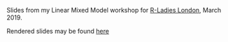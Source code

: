 Slides from my Linear Mixed Model workshop for [R-Ladies London](https://www.meetup.com/rladies-london/), March 2019.

Rendered slides may be found [here]()
